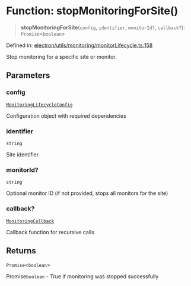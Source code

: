 # Function: stopMonitoringForSite()

> **stopMonitoringForSite**(`config`, `identifier`, `monitorId?`, `callback?`): `Promise`\<`boolean`\>

Defined in: [electron/utils/monitoring/monitorLifecycle.ts:158](https://github.com/Nick2bad4u/Uptime-Watcher/blob/3cce0c3b352c8390536ca3c7399ece50a05faf18/electron/utils/monitoring/monitorLifecycle.ts#L158)

Stop monitoring for a specific site or monitor.

## Parameters

### config

[`MonitoringLifecycleConfig`](../interfaces/MonitoringLifecycleConfig.md)

Configuration object with required dependencies

### identifier

`string`

Site identifier

### monitorId?

`string`

Optional monitor ID (if not provided, stops all monitors for the site)

### callback?

[`MonitoringCallback`](../type-aliases/MonitoringCallback.md)

Callback function for recursive calls

## Returns

`Promise`\<`boolean`\>

Promise`boolean` - True if monitoring was stopped successfully
